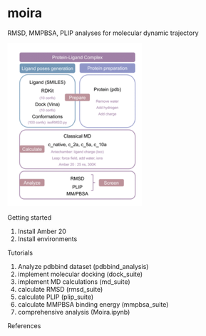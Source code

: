 # moira
RMSD, MMPBSA, PLIP analyses for molecular dynamic trajectory

<img src="./workflow.png" alt="Workflow" style="width:60%;">

Getting started
1. Install Amber 20
2. Install environments

Tutorials
1. Analyze pdbbind dataset (pdbbind_analysis)
2. implement molecular docking (dock_suite)
3. implement MD calculations (md_suite)
4. calculate RMSD (rmsd_suite)
5. calculate PLIP (plip_suite)
6. calculate MMPBSA binding energy (mmpbsa_suite) 
7. comprehensive analysis (Moira.ipynb)


References
